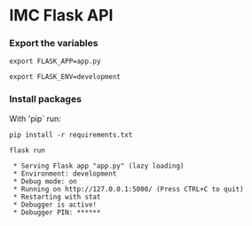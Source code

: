 # IMC Flask API

### Export the variables

``` shell
export FLASK_APP=app.py
```

``` shell
export FLASK_ENV=development
```

### Install packages

With 'pip` run:

``` shell
pip install -r requirements.txt
```

``` shell
flask run
```

```
 * Serving Flask app "app.py" (lazy loading)
 * Environment: development
 * Debug mode: on
 * Running on http://127.0.0.1:5000/ (Press CTRL+C to quit)
 * Restarting with stat
 * Debugger is active!
 * Debugger PIN: ******
```
